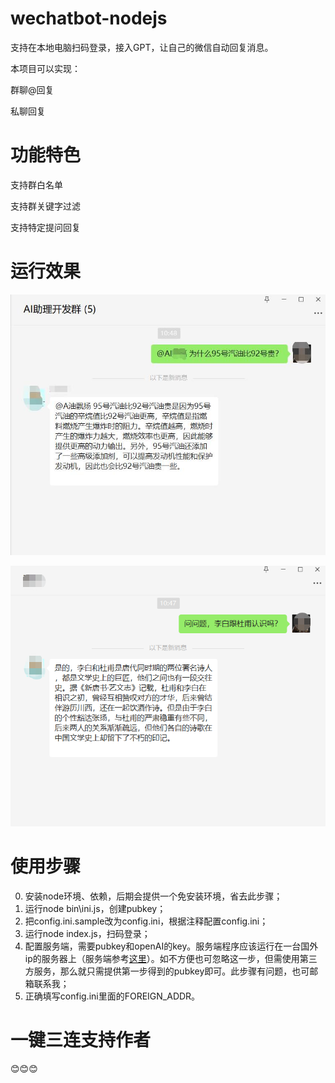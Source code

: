 # wechatbot-nodejs

支持在本地电脑扫码登录，接入GPT，让自己的微信自动回复消息。

本项目可以实现：

群聊@回复

私聊回复


# 功能特色

支持群白名单

支持群关键字过滤

支持特定提问回复


# 运行效果

![群聊](doc/images/group.jpg)

![私聊](doc/images/p2p.png)


# 使用步骤
0. 安装node环境、依赖，后期会提供一个免安装环境，省去此步骤；
1. 运行node bin\ini.js，创建pubkey；
2. 把config.ini.sample改为config.ini，根据注释配置config.ini；
3. 运行node index.js，扫码登录；
4. 配置服务端，需要pubkey和openAI的key。服务端程序应该运行在一台国外ip的服务器上（服务端参考[这里](https://github.com/sinajia/wechatbot-server)）。如不方便也可忽略这一步，但需使用第三方服务，那么就只需提供第一步得到的pubkey即可。此步骤有问题，也可邮箱联系我；
5. 正确填写config.ini里面的FOREIGN_ADDR。


# 一键三连支持作者
😊😊😊
